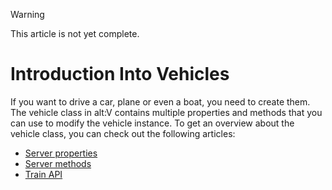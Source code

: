 > [!WARNING]
> This article is not yet complete.

# Introduction Into Vehicles

If you want to drive a car, plane or even a boat, you need to create them. The vehicle class in alt:V contains 
multiple properties and methods that you can use to modify the vehicle instance. To get an overview about the 
vehicle class, you can check out the following articles: 

* [Server properties](server-props.md)
* [Server methods](server-methods.md)
* [Train API](train-api.md)